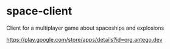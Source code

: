 # space-client
Client for a multiplayer game about spaceships and explosions

<https://play.google.com/store/apps/details?id=org.antego.dev>
